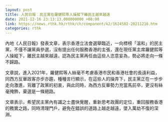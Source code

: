 ```yaml
---
layout: post
title: 人民日報︰民主黨在羅健熙等人操縱下離民主越來越遠
date: 2021-12-16 23:13:13.000000000 +08:00
link: https://news.rthk.hk/rthk/ch/component/k2/1624582-20211216.htm
categories: rthk
---
```


內地《人民日報》發表文章，表示香港立法會選舉臨近，一向標榜「溫和」的民主黨，不僅不讓黨員參選，沒有提出任何服務香港的主張，還在現任黨主席羅健熙等人操縱下，離民主越來越遠，認為民主黨再任由這些人恣意妄為，勢必將走向一條不歸路。

文章說，進入2021年，羅健熙等人絲毫不考慮香港市民和香港社會的長遠利益，同西方反華政客亦步亦趨，種種言行顯示，在這些人的操弄下，民主黨正在一步步走向激進，背離了政黨的初衷，與此同時，為西方反華勢力充當馬前卒，更沒有絲毫掩飾，棄選是一條絕路。

文章表示，希望民主黨內有識之士盡快覺醒，重新思考政團的定位，重回服務香港的務實之路，同時清理門戶，避免在錯誤的道路上越走越遠，墜入萬劫不復的深淵。
